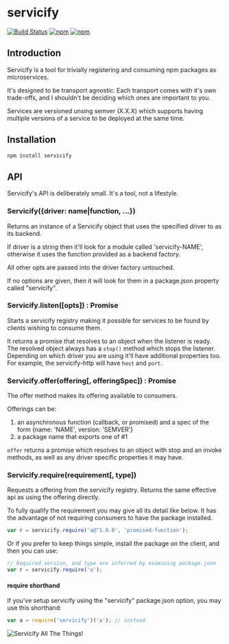 # servicify

[![Build Status](https://travis-ci.org/allain/servicify.svg)](https://travis-ci.org/allain/servicify)
[![npm](https://img.shields.io/npm/v/servicify.svg)]()
[![npm](https://img.shields.io/npm/l/servicify.svg)]()

## Introduction

Servicify is a tool for trivially registering and consuming npm packages as microservices.

It's designed to be transport agnostic. Each transport comes with it's own trade-offs, and I shouldn't be deciding which ones are important to you.

Services are versioned unsing semver (X.X.X) which supports having multiple versions of a service to be deployed at the same time.

## Installation

```bash
npm install servicify
```

## API

Servicify's API is deliberately small. It's a tool, not a lifestyle.

### Servicify({driver: name|function, ...})

Returns an instance of a Servicify object that uses the specified driver to as its backend.

If driver is a string then it'll look for a module called 'servicify-NAME', otherwise it uses the function provided as a backend factory.

All other opts are passed into the driver factory untouched.

If no options are given, then it will look for them in a package.json property called "servicify". 

### Servicify.listen([opts]) : Promise

Starts a servicify registry making it possible for services to be found by clients wishing to consume them.
 
It returns a promise that resolves to an object when the listener is ready. The resolved object always has a `stop()` method which stops the listener. Depending on which driver you are using it'll have additional properties too. For example, the servicify-http will have `host` and `port`.

### Servicify.offer(offering[, offeringSpec]) : Promise

The offer method makes its offering available to consumers.

Offerings can be:

1. an asynchronous function (callback, or promised) and a spec of the form {name: 'NAME', version: 'SEMVER'}
2. a package name that exports one of #1

`offer` returns a promise which resolves to an object with stop and an invoke methods, as well as any driver specific properties it may have.

### Servicify.require(requirement[, type])

Requests a offering from the servicify registry. Returns the same effective api as using the offering directly.

To fully qualify the requirement you may give all its detail like below. It has the advantage of not requiring consumers to have the package installed.

```js
var r = servicify.require('a@^1.0.0', 'promised-function');
```

Or if you prefer to keep things simple, install the package on the client, and then you can use:

```js
// Required version, and type are inferred by examining package.json
var r = servicify.require('a');
```

#### require shorthand

If you've setup servicify using the "servicify" package.json option, you may use this shorthand:

```js
var a = require('servicify')('a'); // instead
```

![Servicify All The Things!](http://cdn.meme.am/instances/500x/40263771.jpg)
